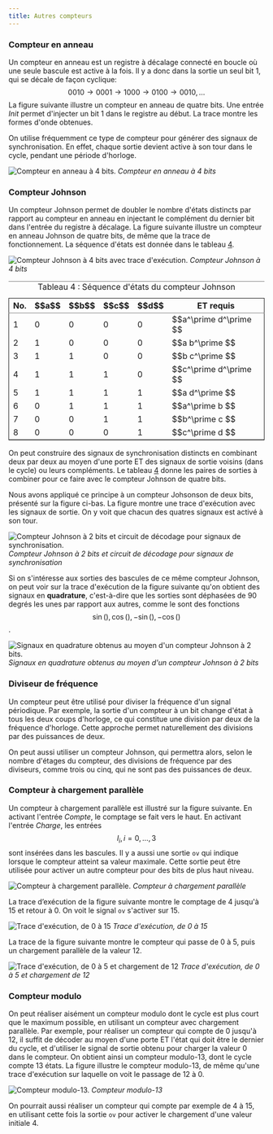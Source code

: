 ```yaml
---
title: Autres compteurs
---
```

### Compteur en anneau

Un compteur en anneau est un registre à décalage connecté en boucle où
une seule bascule est active à la fois. Il y a donc dans la sortie un
seul bit 1, qui se décale  de façon cyclique: $$ 0010 \rightarrow 0001
\rightarrow 1000 \rightarrow 0100 \rightarrow 0010, \ldots$$ La
figure suivante illustre un compteur en anneau de quatre bits. Une
entrée *Init* permet d'injecter un bit 1 dans le registre au début. La
trace montre les formes d'onde obtenues.

On utilise fréquemment ce type de compteur pour générer des signaux de
synchronisation. En effet, chaque sortie devient active à son tour
dans le cycle, pendant une période d'horloge.

![Compteur en anneau à 4 bits.]({{site.baseurl}}/img/ring4.svg "Compteur en anneau à 4 bits")
*Compteur en anneau à 4 bits*

### Compteur Johnson

Un compteur Johnson permet de doubler le nombre d'états distincts par
rapport au compteur en anneau en injectant le complément du dernier
bit dans l'entrée du registre à décalage.  La figure suivante 
illustre un compteur en anneau Johnson de quatre bits, de même que la
trace de fonctionnement. La séquence d'états est donnée dans le
tableau [4](#org585130d).

![Compteur Johnson à 4 bits avec trace d'exécution.]({{site.baseurl}}/img/johnson4.svg "Compteur Johnson à 4 bits")
*Compteur Johnson à 4 bits*

<table id="org585130d" border="2" cellspacing="0" cellpadding="6" rules="groups" frame="hsides">
<caption class="t-above"><span class="table-number">Tableau 4 :</span> Séquence d'états du compteur Johnson</caption>

<colgroup>
<col  class="org-right" />

<col  class="org-right" />

<col  class="org-right" />

<col  class="org-right" />

<col  class="org-right" />

<col  class="org-left" />
</colgroup>
<thead>
<tr>
<th scope="col" class="org-right">No.</th>
<th scope="col" class="org-right">$$a$$</th>
<th scope="col" class="org-right">$$b$$</th>
<th scope="col" class="org-right">$$c$$</th>
<th scope="col" class="org-right">$$d$$</th>
<th scope="col" class="org-left">ET requis</th>
</tr>
</thead>

<tbody>
<tr>
<td class="org-right">1</td>
<td class="org-right">0</td>
<td class="org-right">0</td>
<td class="org-right">0</td>
<td class="org-right">0</td>
<td class="org-left">$$a^\prime d^\prime $$</td>
</tr>


<tr>
<td class="org-right">2</td>
<td class="org-right">1</td>
<td class="org-right">0</td>
<td class="org-right">0</td>
<td class="org-right">0</td>
<td class="org-left">$$a b^\prime $$</td>
</tr>


<tr>
<td class="org-right">3</td>
<td class="org-right">1</td>
<td class="org-right">1</td>
<td class="org-right">0</td>
<td class="org-right">0</td>
<td class="org-left">$$b c^\prime $$</td>
</tr>


<tr>
<td class="org-right">4</td>
<td class="org-right">1</td>
<td class="org-right">1</td>
<td class="org-right">1</td>
<td class="org-right">0</td>
<td class="org-left">$$c^\prime d^\prime $$</td>
</tr>


<tr>
<td class="org-right">5</td>
<td class="org-right">1</td>
<td class="org-right">1</td>
<td class="org-right">1</td>
<td class="org-right">1</td>
<td class="org-left">$$a d^\prime $$</td>
</tr>


<tr>
<td class="org-right">6</td>
<td class="org-right">0</td>
<td class="org-right">1</td>
<td class="org-right">1</td>
<td class="org-right">1</td>
<td class="org-left">$$a^\prime b $$</td>
</tr>


<tr>
<td class="org-right">7</td>
<td class="org-right">0</td>
<td class="org-right">0</td>
<td class="org-right">1</td>
<td class="org-right">1</td>
<td class="org-left">$$b^\prime c $$</td>
</tr>


<tr>
<td class="org-right">8</td>
<td class="org-right">0</td>
<td class="org-right">0</td>
<td class="org-right">0</td>
<td class="org-right">1</td>
<td class="org-left">$$c^\prime d $$</td>
</tr>
</tbody>
</table>

On peut construire des signaux de synchronisation distincts en
combinant deux par deux au moyen d'une porte ET des signaux de sortie
voisins (dans le cycle) ou leurs compléments. Le tableau [4](#org585130d)
donne les paires de sorties à combiner pour ce faire avec le compteur
Johnson de quatre bits.

Nous avons appliqué ce principe à un compteur Johsonson de deux bits,
présenté sur la figure ci-bas. La figure montre une trace
d'exécution avec les signaux de sortie. On y voit que chacun des
quatres signaux est activé à son tour.

![Compteur Johnson à 2 bits et circuit de décodage pour signaux de synchronisation.]({{site.baseurl}}/img/johnson2_quad_decode.svg "Compteur Johnson à 2 bits")
*Compteur Johnson à 2 bits et circuit de décodage pour signaux de synchronisation*

Si on s'intéresse aux sorties des bascules de ce même compteur Johnson, on peut voir sur la trace d'exécution de la figure suivante qu'on obtient des signaux en **quadrature**, c'est-à-dire que les sorties sont déphasées de 90 degrés les unes par rapport aux autres, comme le sont des fonctions $$ \sin(), \cos(), -\sin(), -\cos() $$.

![Signaux en quadrature obtenus au moyen d'un compteur Johnson à 2 bits.]({{site.baseurl}}/img/johnson2_quad.svg "Compteur Johnson à 2 bits")
*Signaux en quadrature obtenus au moyen d'un compteur Johnson à 2 bits*


### Diviseur de fréquence

Un compteur peut être utilisé pour diviser la fréquence d'un signal
périodique. Par exemple, la sortie d'un compteur à un bit change
d'état à tous les deux coups d'horloge, ce qui constitue une division
par deux de la fréquence d'horloge. Cette approche permet
naturellement des divisions par des puissances de deux.

On peut aussi utiliser un compteur Johnson, qui permettra alors, selon
le nombre d'étages du compteur, des divisions de fréquence par des
diviseurs, comme trois ou cinq, qui ne sont pas des puissances de deux.


### Compteur à chargement parallèle

Un compteur à chargement parallèle est illustré sur la figure
suivante. En activant l'entrée *Compte*, le comptage se fait vers le
haut. En activant l'entrée *Charge*, les entrées $$ I_i, i=0, \ldots,
3$$ sont insérées dans les bascules. Il y a aussi une sortie `ov` qui
indique lorsque le compteur atteint sa valeur maximale. Cette sortie
peut être utilisée pour activer un autre compteur pour des bits de
plus haut niveau.

![Compteur à chargement parallèle.]({{site.baseurl}}/img/compt_chargement.svg "Compteur à chargement parallèle")
*Compteur à chargement parallèle*

La trace d’exécution de la figure suivante montre le comptage de 4
jusqu'à 15 et retour à 0. On voit le signal `ov` s'activer sur 15.

![Trace d'exécution, de 0 à 15]({{site.baseurl}}/img/compt_chargement_tracecompte.svg "Trace d'exécution, de 0 à 15")
*Trace d'exécution, de 0 à 15*

La trace de la figure suivante montre le compteur qui passe de 0 à 5,
puis un chargement parallèle de la valeur 12.

![Trace d'exécution, de 0 à 5 et chargement de 12]({{site.baseurl}}/img/compt_chargement_trace_charge.svg "Trace d'exécution, de 0 à 5 et chargement de 12")
*Trace d'exécution, de 0 à 5 et chargement de 12*


### Compteur modulo

On peut réaliser aisément un compteur modulo dont le cycle est plus
court que le maximum possible, en utilisant un compteur avec
chargement parallèle.  Par exemple, pour réaliser un compteur qui
compte de 0 jusqu'à 12, il suffit de décoder au moyen d'une porte ET
l'état qui doit être le dernier du cycle, et d'utiliser le signal de
sortie obtenu pour charger la valeur 0 dans le compteur. On obtient
ainsi un compteur modulo-13, dont le cycle compte 13 états.  La figure
illustre le compteur modulo-13, de même qu'une trace d'exécution sur
laquelle on voit le passage de 12 à 0.

![Compteur modulo-13.]({{site.baseurl}}/img/compt_mod13.svg "Compteur modulo-13")
*Compteur modulo-13*

On pourrait aussi réaliser un compteur qui compte par exemple de 4 à
15, en utilisant cette fois la sortie `ov` pour activer le chargement
d'une valeur initiale 4.


